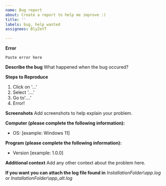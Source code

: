 ```yaml
---
name: Bug report
about: Create a report to help me improve :)
title: ''
labels: bug, help wanted
assignees: BlyZeYT

---
```


**Error**
```
Paste error here
```

**Describe the bug**
What happened when the bug occured?

**Steps to Reproduce**
1. Click on '...'
2. Select '....'
3. Go to'....'
4. Error!

**Screenshots**
Add screenshots to help explain your problem.

**Computer (please complete the following information):**
 - OS: [example: Windows 11]

**Program (please complete the following information):**
 - Version [example: 1.0.0]

**Additional context**
Add any other context about the problem here.

**If you want you can attach the log file found in**
*InstallationFolder\app.log* or *InstallationFolder\app_alt.log*
